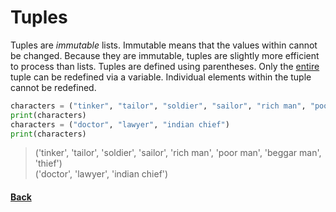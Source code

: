 # Tuples
Tuples are _immutable_ lists. Immutable means that the values within cannot be changed.
Because they are immutable, tuples are slightly more efficient to process than lists.
Tuples are defined using parentheses. 
Only the <ins>entire</ins> tuple can be redefined via a variable. Individual elements within the tuple cannot be redefined.
```python
characters = ("tinker", "tailor", "soldier", "sailor", "rich man", "poor man", "beggar man", "thief",)
print(characters)
characters = ("doctor", "lawyer", "indian chief")
print(characters)
```
> ('tinker', 'tailor', 'soldier', 'sailor', 'rich man', 'poor man', 'beggar man', 'thief')\
> ('doctor', 'lawyer', 'indian chief')

#### [Back](../README.md)
